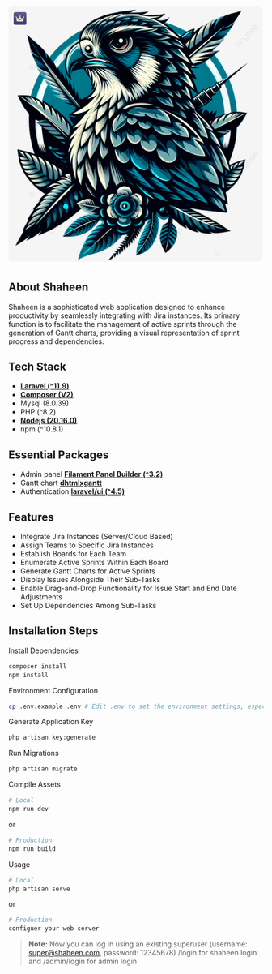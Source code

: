 <p align="center">
    <img src="public/images/shaheen.png" alt="Shaheen Logo">
</p>

## About Shaheen

Shaheen is a sophisticated web application designed to enhance productivity by seamlessly integrating with Jira instances.
Its primary function is to facilitate the management of active sprints through the generation of Gantt charts,
providing a visual representation of sprint progress and dependencies.

## Tech Stack

- **[Laravel (^11.9)](https://laravel.com/)**
- **[Composer (V2)](https://getcomposer.org/)**
- Mysql (8.0.39)
- PHP (^8.2)
- **[Nodejs (20.16.0)](https://nodejs.org/en/download/package-manager)**
- npm (^10.8.1)
  
## Essential Packages

- Admin panel **[Filament Panel Builder (^3.2)](https://filamentphp.com/docs/3.x/panels/installation)**
- Gantt chart **[dhtmlxgantt](https://docs.dhtmlx.com/gantt/)**
- Authentication **[laravel/ui (^4.5)](https://github.com/laravel/ui)**

## Features

- Integrate Jira Instances (Server/Cloud Based)
- Assign Teams to Specific Jira Instances
- Establish Boards for Each Team
- Enumerate Active Sprints Within Each Board
- Generate Gantt Charts for Active Sprints
- Display Issues Alongside Their Sub-Tasks
- Enable Drag-and-Drop Functionality for Issue Start and End Date Adjustments
- Set Up Dependencies Among Sub-Tasks

## Installation Steps

Install Dependencies
```bash
composer install
npm install
```

Environment Configuration
```bash
cp .env.example .env # Edit .env to set the environment settings, especially the database configuration.
```

Generate Application Key
```bash
php artisan key:generate
```

Run Migrations
```bash
php artisan migrate
```

Compile Assets
```bash
# Local
npm run dev
```
or
```bash
# Production
npm run build
```

Usage

```bash
# Local
php artisan serve
```
or
```bash
# Production
configuer your web server
```

> **Note:**
> Now you can log in using an existing superuser (username: super@shaheen.com, password: 12345678)
> /login for shaheen login 
> and /admin/login for admin login



